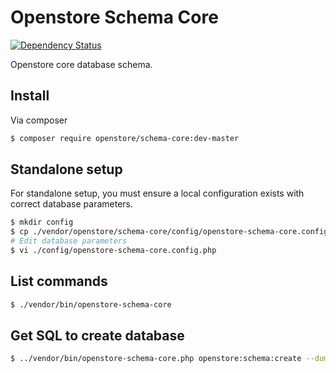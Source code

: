 # Openstore Schema Core

[![Dependency Status](https://www.versioneye.com/user/projects/5677ba2b107997003e0011c3/badge.svg?style=flat)](https://www.versioneye.com/user/projects/5677ba2b107997003e0011c3)

Openstore core database schema.

## Install

Via composer

```sh
$ composer require openstore/schema-core:dev-master
```
    
## Standalone setup

For standalone setup, you must ensure a local configuration exists with
correct database parameters.

```sh
$ mkdir config
$ cp ./vendor/openstore/schema-core/config/openstore-schema-core.config.php.dist ./config/openstore-schema-core.config.php
# Edit database parameters
$ vi ./config/openstore-schema-core.config.php
```

## List commands

```sh
$ ./vendor/bin/openstore-schema-core
```

## Get SQL to create database

```sh
$ ../vendor/bin/openstore-schema-core.php openstore:schema:create --dump-sql
```

	
	
